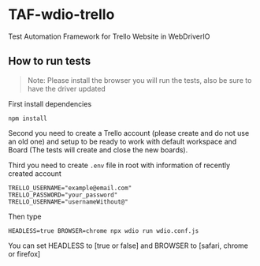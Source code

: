 # TAF-wdio-trello

Test Automation Framework for Trello Website in WebDriverIO

## How to run tests

> Note: Please install the browser you will run the tests, also be sure to have the driver updated

First install dependencies

```
npm install
```

Second you need to create a Trello account (please create and do not use an old one) and setup to be ready to work with default workspace and Board (The tests will create and close the new boards).

Third you need to create `.env` file in root with information of recently created account

```
TRELLO_USERNAME="example@email.com"
TRELLO_PASSWORD="your_password"
TRELLO_USERNAME="usernameWithout@"
```

Then type

```
HEADLESS=true BROWSER=chrome npx wdio run wdio.conf.js
```

You can set HEADLESS to [true or false] and BROWSER to [safari, chrome or firefox]
